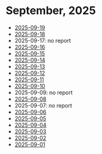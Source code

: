 # September, 2025

* [2025-09-19](19)
* [2025-09-18](18)
* 2025-09-17: no report
* [2025-09-16](16)
* [2025-09-15](15)
* [2025-09-14](14)
* [2025-09-13](13)
* [2025-09-12](12)
* [2025-09-11](11)
* [2025-09-10](10)
* 2025-09-09: no report
* [2025-09-08](08)
* 2025-09-07: no report
* [2025-09-06](06)
* [2025-09-05](05)
* [2025-09-04](04)
* [2025-09-03](03)
* [2025-09-02](02)
* [2025-09-01](01)
